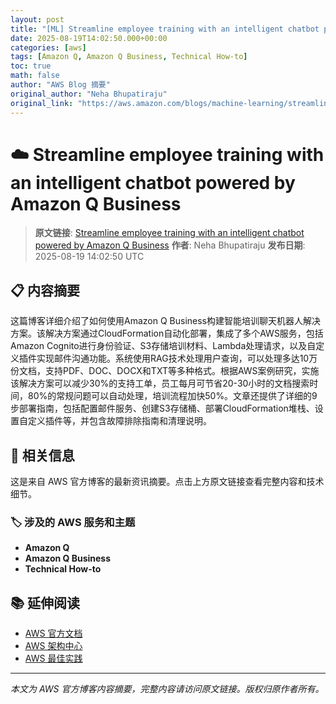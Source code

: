 ```yaml
---
layout: post
title: "[ML] Streamline employee training with an intelligent chatbot powered by Amazon Q Business"
date: 2025-08-19T14:02:50.000+00:00
categories: [aws]
tags: [Amazon Q, Amazon Q Business, Technical How-to]
toc: true
math: false
author: "AWS Blog 摘要"
original_author: "Neha Bhupatiraju"
original_link: "https://aws.amazon.com/blogs/machine-learning/streamline-employee-training-with-an-intelligent-chatbot-powered-by-amazon-q-business/"
---
```


# ☁️ Streamline employee training with an intelligent chatbot powered by Amazon Q Business

> **原文链接**: [Streamline employee training with an intelligent chatbot powered by Amazon Q Business](https://aws.amazon.com/blogs/machine-learning/streamline-employee-training-with-an-intelligent-chatbot-powered-by-amazon-q-business/)
> **作者**: Neha Bhupatiraju
> **发布日期**: 2025-08-19 14:02:50 UTC

## 📋 内容摘要

这篇博客详细介绍了如何使用Amazon Q Business构建智能培训聊天机器人解决方案。该解决方案通过CloudFormation自动化部署，集成了多个AWS服务，包括Amazon Cognito进行身份验证、S3存储培训材料、Lambda处理请求，以及自定义插件实现邮件沟通功能。系统使用RAG技术处理用户查询，可以处理多达10万份文档，支持PDF、DOC、DOCX和TXT等多种格式。根据AWS案例研究，实施该解决方案可以减少30%的支持工单，员工每月可节省20-30小时的文档搜索时间，80%的常规问题可以自动处理，培训流程加快50%。文章还提供了详细的9步部署指南，包括配置邮件服务、创建S3存储桶、部署CloudFormation堆栈、设置自定义插件等，并包含故障排除指南和清理说明。

## 🔗 相关信息

这是来自 AWS 官方博客的最新资讯摘要。点击上方原文链接查看完整内容和技术细节。

### 🏷️ 涉及的 AWS 服务和主题

- **Amazon Q**
- **Amazon Q Business**
- **Technical How-to**

## 📚 延伸阅读

- [AWS 官方文档](https://docs.aws.amazon.com/)
- [AWS 架构中心](https://aws.amazon.com/architecture/)
- [AWS 最佳实践](https://aws.amazon.com/architecture/well-architected/)

---

*本文为 AWS 官方博客内容摘要，完整内容请访问原文链接。版权归原作者所有。*